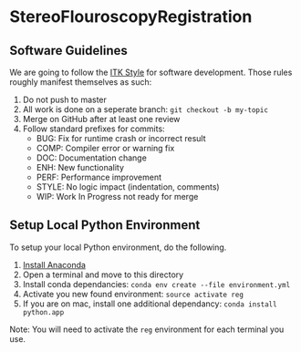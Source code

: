 # StereoFlouroscopyRegistration

## Software Guidelines
We are going to follow the [ITK Style](https://itk.org/Wiki/ITK/Git/Develop) for software
development. Those rules roughly manifest themselves as such:

1) Do not push to master
2) All work is done on a seperate branch: `git checkout -b my-topic`
3) Merge on GitHub after at least one review
4) Follow standard prefixes for commits:
	- BUG: Fix for runtime crash or incorrect result
	- COMP: Compiler error or warning fix
	- DOC: Documentation change
	- ENH: New functionality
	- PERF: Performance improvement
	- STYLE: No logic impact (indentation, comments)
	- WIP: Work In Progress not ready for merge

## Setup Local Python Environment
To setup your local Python environment, do the following.

1) [Install Anaconda](https://www.anaconda.com/download)
2) Open a terminal and move to this directory
3) Install conda dependancies: `conda env create --file environment.yml`
4) Activate you new found environment: `source activate reg`
5) If you are on mac, install one additional dependancy: `conda install python.app`

Note: You will need to activate the `reg` environment for each terminal you use.

